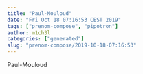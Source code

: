 ```yaml
---
title: "Paul-Mouloud"
date: "Fri Oct 18 07:16:53 CEST 2019"
tags: ["prenom-compose", "pipotron"]
author: m1ch3l
categories: ["generated"]
slug: "prenom-compose/2019-10-18-07:16:53"
---
```


Paul-Mouloud
